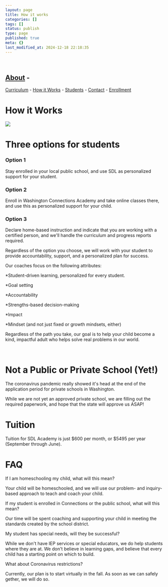 ```yaml
---
layout: page
title: How it works
categories: []
tags: []
status: publish
type: page
published: true
meta: {}
last_modified_at: 2024-12-18 22:18:35
---
```


 

## [About](/about-1) - 
[Curriculum](/curriculum) - 
[How it Works](/how-it-works) - 
[Students](/students-who-thrive) - 
[Contact](/contact-2) - 
[Enrollment](/enrollment)


# How it Works

































































  

    
  
    
![](/squarespace_images/content_v1_4fffa949e4b0b4590d67b4e7_1594834827168-DCX3ZW9QQDH9OHAMH8X2_image-asset.jpeg_)
  


  





# Three options for students























### Option 1


Stay enrolled in your local public school, and use SDL as personalized support for your student.


### Option 2


Enroll in Washington Connections Academy and take online classes there, and use this as personalized support for your child.


### Option 3


Declare home-based instruction and indicate that you are working with a certified person, and we'll handle the curriculum and progress reports required.




Regardless of the option you choose, we will work with your student to provide accountability, support, and a personalized plan for success.

Our coaches focus on the following attributes:

*Student-driven learning, personalized for every student.


*Goal setting


*Accountability


*Strengths-based decision-making


*Impact


*Mindset (and not just fixed or growth mindsets, either)

Regardless of the path you take, our goal is to help your child become a kind, impactful adult who helps solve real problems in our world.






















 


# Not a Public or Private School (Yet!)























The coronavirus pandemic really showed it's head at the end of the application period for private schools in Washington.

While we are not yet an approved private school, we are filling out the required paperwork, and hope that the state will approve us ASAP!




# Tuition


Tuition for SDL Academy is just $600 per month, or $5495 per year (September through June).























# FAQ


If I am homeschooling my child, what will this mean?

Your child will be homeschooled, and we will use our problem- and inquiry-based approach to teach and coach your child.

If my student is enrolled in Connections or the public school, what will this mean?

Our time will be spent coaching and supporting your child in meeting the standards created by the school district.

My student has special needs, will they be successful?

While we don't have IEP services or special educators, we do help students where they are at. We don't believe in learning gaps, and believe that every child has a starting point on which to build.

What about Coronavirus restrictions?

Currently, our plan is to start virtually in the fall. As soon as we can safely gether, we will do so.



























 

